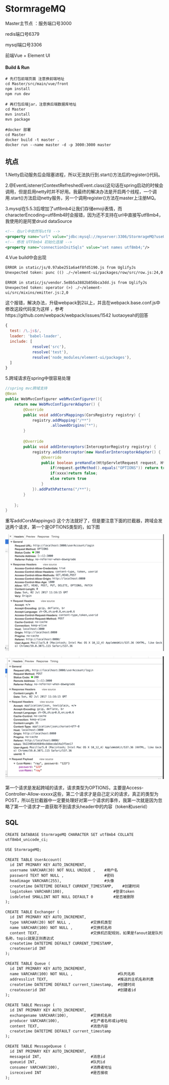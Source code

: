 # StormrageMQ
Master主节点 ：服务端口号3000

redis端口号6379

mysql端口号3306

前端Vue + Element UI

#### Build & Run

```shell
# 先打包前端页面 注意换前端地址
cd Master/src/main/vue/front
npm install
npm run dev

# 再打包后端jar，注意换后端数据库地址
cd Master
mvn install 
mvn package

#docker 部署
cd Master
docker build -t master .
docker run --name master -d -p 3000:3000 master
```

## 坑点

1.Netty启动服务后会阻塞进程，所以无法执行到.start()方法后的register()代码。

2.@EventListener(ContextRefreshedEvent.class)这句话在spring启动的时候会调用，但是启用netty时并不好用。我最终的解决办法是开启两个线程，一个调用.start()方法启动netty服务，另一个调用register()方法在master上注册MQ。

3.mysql在5.5.3后增加了utf8mb4让我们存储emoji表情，而characterEncoding=utf8mb4时会报错，因为还不支持在url中直接写utf8mb4，我使用的是阿里druid dataSource

```xml
<!-- 在url中依然写utf8 -->
<property name="url" value="jdbc:mysql://myserver:3306/StormrageMQ?useUnicode=true&amp;characterEncoding=utf8&amp;useSSL=false" />
<!-- 修改 UTF8mb4 初始化连接 -->
<property name="connectionInitSqls" value="set names utf8mb4;"/>
```

4.Vue build中会出现

```
ERROR in static/js/0.97abe251a6a4f8fd5190.js from UglifyJs
Unexpected token: punc (() ./~/element-ui/packages/row/src/row.js:24,0

ERROR in static/js/vendor.5e8b5a3882b856bca3dd.js from UglifyJs
Unexpected token: operator (>) ./~/element-ui/src/mixins/emitter.js:2,0
```

这个报错，解决办法，升级webpack到2以上，并且在webpack.base.conf.js中修改这段代码变为这样 ，参考https://github.com/webpack/webpack/issues/1542  luotaoyeah的回答

```js
{
  test: /\.js$/,
  loader: 'babel-loader',
  include: [
  			resolve('src'), 
  			resolve('test'), 
  			resolve('node_modules/element-ui/packages'), 											resolve('node_modules/element-ui/src')
  ]
}
```

5.跨域请求在spring中很容易处理

```java
//spring mvc跨域支持
@Bean
public WebMvcConfigurer webMvcConfigurer(){
    return new WebMvcConfigurerAdapter() {
        @Override
        public void addCorsMappings(CorsRegistry registry) {
            registry.addMapping("/**")
                    .allowedOrigins("*");
        }

        @Override
        public void addInterceptors(InterceptorRegistry registry) {
            registry.addInterceptor(new HandlerInterceptorAdapter() {
                @Override
                public boolean preHandle(HttpServletRequest request, HttpServletResponse response, Object handler) throws Exception {
                    if(request.getMethod().equals("OPTIONS")) return true;      //跨域的请求
                    if(xxxx)return false;
                    else return true
                }
            }).addPathPatterns("/**");
        }

    };
}
```

重写addCorsMappings() 这个方法就好了，但是要注意下面的拦截器，跨域会发送两个请求，第一个是OPTIONS类型的，如下图

![1](README_IMG/1.png)

![2](README_IMG/2.png)

第一个请求是发起跨域的请求，请求类型为OPTIONS，主要是Access-Controller-Allow-xxxxx这些，第二个请求才是自己定义的请求，真正的类型为POST，所以在拦截器中一定要处理好对第一个请求的事件，我第一次就是因为忽略了第一个请求才一直获取不到请求头header中的内容（token和userid）

## SQL

```mysql
CREATE DATABASE StormrageMQ CHARACTER SET utf8mb4 COLLATE utf8mb4_unicode_ci;

USE StormrageMQ;

CREATE TABLE UserAccount(
  id INT PRIMARY KEY AUTO_INCREMENT,
  username VARCHAR(30) NOT NULL UNIQUE ,	#用户名
  password TEXT NOT NULL ,					#密码
  headimage VARCHAR(255),					#头像
  createtime DATETIME DEFAULT CURRENT_TIMESTAMP,	#创建时间
  logintoken VARCHAR(100),						#登录token
  isdeleted SMALLINT NOT NULL DEFAULT 0			#是否被删除
);

CREATE TABLE Exchanger (
  id INT PRIMARY KEY AUTO_INCREMENT,
  type VARCHAR(20) NOT NULL ,         #交换机类型
  name VARCHAR(100) NOT NULL ,        #交换机名称
  content TEXT,                       #交换机匹配规则，如果是fanout就是队列名称，topic就是正则表达式
  createtime DATETIME DEFAULT CURRENT_TIMESTAMP,
  createuserid INT
);

CREATE TABLE Queue (
  id INT PRIMARY KEY AUTO_INCREMENT,
  name VARCHAR(100) NOT NULL ,                    #队列名称
  addresslist TEXT,                               #推送的主机名称列表
  createtime DATETIME DEFAULT current_timestamp,  #创建时间
  createuserid INT                                #创建者id
);

CREATE TABLE Message (
  id INT PRIMARY KEY AUTO_INCREMENT,
  exchangename VARCHAR(100),          #交换机名称
  producer VARCHAR(100),              #生产者名称或ip地址
  content TEXT,                       #消息内容
  createtime DATETIME DEFAULT current_timestamp
);

CREATE TABLE MessageQueue (
  id INT PRIMARY KEY AUTO_INCREMENT,
  messageid INT,                      #消息id
  queueid INT,                        #队列id
  consumer VARCHAR(100),              #消费者地址
  isreceived INT                      #是否接收
);

```

